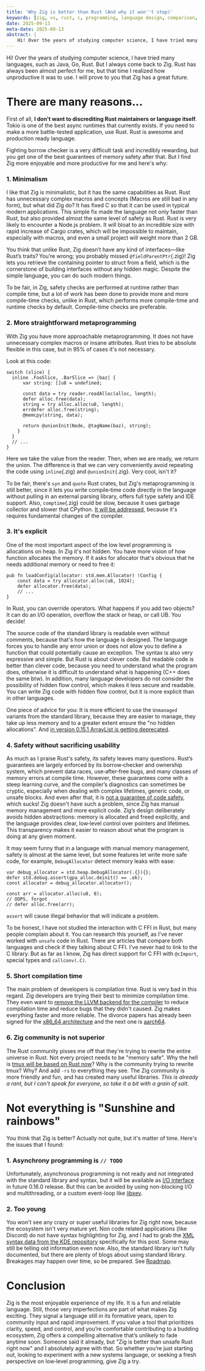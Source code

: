 ```yaml
---
title: 'Why Zig is better than Rust (And why it won''t stop)'
keywords: [zig, vs, rust, c, programming, language design, comparison, which better, compilation times, comptime, performance, rust alternatives]
date: 2025-09-13
meta-date: 2025-09-13
abstract: |
    Hi! Over the years of studying computer science, I have tried many languages, such as Java, Go, Rust. But I always come back to Zig. Rust has always been almost perfect for me, but that time I realized how unproductive it was to use. I will prove to you that Zig has a great future.
---
```


Hi! Over the years of studying computer science, I have tried many languages, such as Java, Go, Rust. But I always come back to Zig. Rust has always been almost perfect for me, but that time I realized how unproductive it was to use. I will prove to you that Zig has a great future.

# There are many reasons...

First of all, **I don't want to discrediting Rust maintainers or language itself**. Tokio is one of the best async runtimes that currently exists. If you need to make a more battle-tested application, use Rust. Rust is awesome and production ready language.

Fighting borrow checker is a very difficult task and incredibly rewarding, but you get one of the best guarantees of memory safety after that. But I find Zig more enjoyable and more productive for me and here's why:

### 1. Minimalism

I like that Zig is minimalistic, but it has the same capabilities as Rust. Rust has unnecessary complex macros and concepts (Macros are still bad in any form), but what did Zig do? It has fixed C so that it can be used in typical modern applications. This simple fix made the language not only faster than Rust, but also provided almost the same level of safety as Rust. Rust is very likely to encounter a Node.js problem. It will bloat to an incredible size with rapid increase of Cargo crates, which will be impossible to maintain, especially with macros, and even a small project will weight more than 2 GB.

You think that unlike Rust, Zig doesn’t have any kind of interfaces—like Rust’s traits? You’re wrong; you probably missed `@fieldParentPtr`{.zig}! Zig lets you retrieve the containing pointer to struct from a field, which is the cornerstone of building interfaces without any hidden magic. Despite the simple language, you can do such modern things. 

To be fair, in Zig, safety checks are performed at runtime rather than compile time, but a lot of work has been done to provide more and more compile-time checks, unlike in Rust, which performs more compile-time and runtime checks by default. Compile-time checks are preferable.

### 2. More straightforward metaprogramming

With Zig you have more approachable metaprogramming. It does not have unnecessary complex macros or insane attributes. Rust tries to be absolute flexible in this case, but in 95% of cases it's not necessary.

Look at this code:

```zig
switch (slice) {
  inline .FooSlice, .BarSlice => |baz| {
      var string: []u8 = undefined;

      const data = try reader.readAlloc(alloc, length);
      defer alloc.free(data);
      string = try alloc.alloc(u8, length);
      errdefer alloc.free(string);
      @memcpy(string, data);

      return @unionInit(Node, @tagName(baz), string);
    }
  }
  // ...
}
```

Here we take the value from the reader. Then, when we are ready, we return the union. The difference is that we can very conveniently avoid repeating the code using `inline`{.zig} and `@unionInit`{.zig}. Very cool, isn't it?

To be fair, there's `syn` and `quote` Rust crates, but Zig's metaprogramming is still better, since it lets you write compile‑time code directly in the language without pulling in an external parsing library, offers full type safety and IDE support. Also, `comptime`{.zig} could be slow, because it uses garbage collector and slower that CPython. [It will be addressed](https://github.com/ziglang/zig/issues/4055#issuecomment-1646701374), because it's requires fundamental changes of the compiler.

### 3. It's explicit

One of the most important aspect of the low level programming is allocations on heap. In Zig it's not hidden. You have more vision of how function allocates the memory. If it asks for allocator that's obvious that he needs additional memory or need to free it:

```zig
pub fn loadConfig(allocator: std.mem.Allocator) !Config {  
    const data = try allocator.alloc(u8, 1024);  
    defer allocator.free(data);  
    // ...  
}  
```

In Rust, you can override operators. What happens if you add two objects? It can do an I/O operation, overflow the stack or heap, or call UB. You decide!

The source code of the standard library is readable even without comments, because that's how the language is designed. The language forces you to handle any error union or does not allow you to define a function that could potentially cause an exception. The syntax is also very expressive and simple. But Rust is about clever code. But readable code is better than clever code, because you need to understand what the program does, otherwise it is difficult to understand what is happening (C++ does the same btw). In addition, many language developers do not consider the possibility of hidden flow control, which makes it less secure and readable. You can write Zig code with hidden flow control, but it is more explicit than in other languages.

One piece of advice for you: It is more efficient to use the `Unmanaged` variants from the standard library, because they are easier to manage, they take up less memory and to a greater extent ensure the "no hidden allocations". And [in version 0.15.1 ArrayList is getting deprecated](https://ziglang.org/download/0.15.1/release-notes.html#ArrayList-make-unmanaged-the-default).

### 4. Safety without sacrificing usability

As much as I praise Rust's safety, its safety leaves many questions. Rust’s guarantees are largely enforced by its borrow‑checker and ownership system, which prevent data races, use‑after‑free bugs, and many classes of memory errors at compile time. However, these guarantees come with a steep learning curve, and the compiler’s diagnostics can sometimes be cryptic, especially when dealing with complex lifetimes, generic code, or unsafe blocks. And even after that, it is [not a guarantee of code safety](https://github.com/Speykious/cve-rs), which sucks!
Zig doesn't have such a problem, since Zig has manual memory management and more explicit code. Zig’s design deliberately avoids hidden abstractions: memory is allocated and freed explicitly, and the language provides clear, low‑level control over pointers and lifetimes. This transparency makes it easier to reason about what the program is doing at any given moment.

It may seem funny that in a language with manual memory management, safety is almost at the same level, but some features let write more safe code, for example, `DebugAllocator` detect memory leaks with ease:

```zig
var debug_allocator = std.heap.DebugAllocator(.{}){};
defer std.debug.assert(gpa_alloc.deinit() == .ok);
const allocator = debug_allocator.allocator();

const arr = allocator.alloc(u8, 8);
// OOPS, forgot
// defer alloc.free(arr);
```

`assert` will cause illegal behavior that will indicate a problem.

To be honest, I have not studied the interaction with C FFI in Rust, but many people complain about it. You can research this yourself, as I've never worked with `unsafe` code in Rust. There are articles that compare both languages and check if they talking about C FFI. I've never had to link to the C library. But as far as I know, Zig has direct support for C FFI with `@cImport`, special types and `callconv(.C)`.

### 5. Short compilation time

The main problem of developers is compilation time. Rust is very bad in this regard. Zig developers are trying their best to minimize compilation time. They even want to [remove the LLVM backend for the compiler](https://github.com/ziglang/zig/issues/16270) to reduce compilation time and reduce bugs that they didn't caused. Zig makes everything faster and more reliable.
The divorce papers has already been signed for the [x86_64 architecture](https://ziglang.org/download/0.15.1/release-notes.html#x86-Backend) and the next one is [aarch64](https://ziglang.org/download/0.15.1/release-notes.html#aarch64-Backend).

### 6. Zig community is not superior

The Rust community pisses me off that they're trying to rewrite the entire universe in Rust. Not every project needs to be "memory safe". Why the hell is [tmux will be based on Rust now](https://lwn.net/Articles/1028583/)? Why is the community trying to rewrite tmux? Why? And add `-rs` to everything they see. The Zig community is more friendly and fun, and has created many useful libraries. *This is already a rant, but I can't speak for everyone, so take it a bit with a grain of salt.*

# Not everything is "Sunshine and rainbows"

You think that Zig is better? Actually not quite, but it's matter of time. Here's the issues that I found:

### 1. Asynchrony programming is `// TODO`

Unfortunately, asynchronous programming is not ready and not integrated with the standard library and syntax, but it will be available as [I/O interface](https://ziglang.org/download/0.15.1/release-notes.html#IO-as-an-Interface) in future 0.16.0 release. But this can be avoided by using non-blocking I/O and multithreading, or a custom event-loop like [libxev](https://github.com/mitchellh/libxev).

### 2. Too young

You won't see any crazy or super useful libraries for Zig right now, because the ecosystem isn't very mature yet. Non code related applications (like Discord) do not have syntax highlighting for Zig, and I had to grab the [XML syntax data from the KDE repository](https://invent.kde.org/frameworks/syntax-highlighting/-/blob/master/data/syntax/zig.xml) specifically for this post. Some may still be telling old information even now. Also, the standard library isn't fully documented, but there are plenty of blogs about using standard library. Breakages may happen over time, so be prepared. See [Roadmap](https://ziglang.org/download/0.15.1/release-notes.html#Roadmap).

# Conclusion

Zig is the most enjoyable experience of my life. It is a fun and reliable language.
Still, those very imperfections are part of what makes Zig exciting. They signal a language still in its formative years, open to community input and rapid improvement. If you value a tool that prioritizes clarity, speed, and control, and you’re comfortable contributing to a budding ecosystem, Zig offers a compelling alternative that’s unlikely to fade anytime soon.
Someone said it already, but "Zig is better than unsafe Rust right now" and I absolutely agree with that. So whether you’re just starting out, looking to experiment with a new systems language, or seeking a fresh perspective on low‑level programming, give Zig a try.
